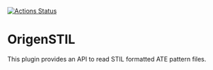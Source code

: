 [![Actions Status](https://github.com/Origen-SDK/origen_stil/workflows/Ruby/badge.svg)](https://github.com/Origen-SDK/origen_stil/actions)

# OrigenSTIL

This plugin provides an API to read STIL formatted ATE pattern files.
